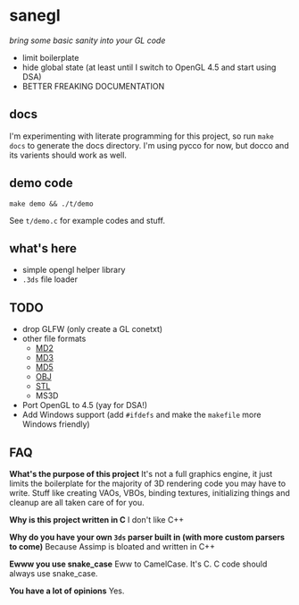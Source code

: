 # sanegl
*bring some basic sanity into your GL code*

* limit boilerplate
* hide global state (at least until I switch to OpenGL 4.5 and start using DSA)
* BETTER FREAKING DOCUMENTATION

## docs
I'm experimenting with literate programming for this project, so run `make docs` to generate the docs directory. I'm using pycco for now, but docco and its varients should work as well.

## demo code
`make demo && ./t/demo`

See `t/demo.c` for example codes and stuff.

## what's here
* simple opengl helper library
* `.3ds` file loader

## TODO
* drop GLFW (only create a GL conetxt)
* other file formats
    * [MD2](https://en.wikipedia.org/wiki/MD2_(file_format))
    * [MD3](https://en.wikipedia.org/wiki/MD3_(file_format))
    * [MD5](http://www.3dgep.com/loading-and-animating-md5-models-with-opengl/)
    * [OBJ](https://en.wikipedia.org/wiki/Wavefront_.obj_file)
    * [STL](https://en.wikipedia.org/wiki/STL_(file_format))
    * MS3D
* Port OpenGL to 4.5 (yay for DSA!)
* Add Windows support (add `#ifdefs` and make the `makefile` more Windows friendly)

## FAQ
__What's the purpose of this project__
It's not a full graphics engine, it just limits the boilerplate for the majority of 3D rendering code you may have to write. Stuff like creating VAOs, VBOs, binding textures, initializing things and cleanup are all taken care of for you.

__Why is this project written in C__
I don't like C++

__Why do you have your own `3ds` parser built in (with more custom parsers to come)__
Because Assimp is bloated and written in C++

__Ewww you use snake_case__
Eww to CamelCase. It's C. C code should always use snake_case.

__You have a lot of opinions__
Yes.
